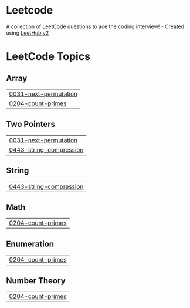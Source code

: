 # Leetcode
A collection of LeetCode questions to ace the coding interview! - Created using [LeetHub v2](https://github.com/arunbhardwaj/LeetHub-2.0)

<!---LeetCode Topics Start-->
# LeetCode Topics
## Array
|  |
| ------- |
| [0031-next-permutation](https://github.com/sajalseth17/Leetcode/tree/master/0031-next-permutation) |
| [0204-count-primes](https://github.com/sajalseth17/Leetcode/tree/master/0204-count-primes) |
## Two Pointers
|  |
| ------- |
| [0031-next-permutation](https://github.com/sajalseth17/Leetcode/tree/master/0031-next-permutation) |
| [0443-string-compression](https://github.com/sajalseth17/Leetcode/tree/master/0443-string-compression) |
## String
|  |
| ------- |
| [0443-string-compression](https://github.com/sajalseth17/Leetcode/tree/master/0443-string-compression) |
## Math
|  |
| ------- |
| [0204-count-primes](https://github.com/sajalseth17/Leetcode/tree/master/0204-count-primes) |
## Enumeration
|  |
| ------- |
| [0204-count-primes](https://github.com/sajalseth17/Leetcode/tree/master/0204-count-primes) |
## Number Theory
|  |
| ------- |
| [0204-count-primes](https://github.com/sajalseth17/Leetcode/tree/master/0204-count-primes) |
<!---LeetCode Topics End-->
